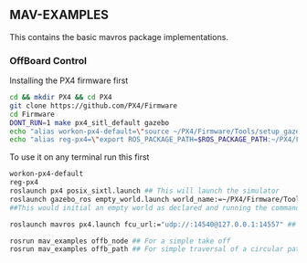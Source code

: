 ## MAV-EXAMPLES
This contains the basic mavros package implementations.
### OffBoard Control
Installing the PX4 firmware first
``` bash
cd && mkdir PX4 && cd PX4
git clone https://github.com/PX4/Firmware
cd Firmware
DONT_RUN=1 make px4_sitl_default gazebo 
echo "alias workon-px4-default=\"source ~/PX4/Firmware/Tools/setup_gazebo.bash ~/PX4/Firmware ~/PX4/Firmware/build/px4_sitl_default\"" >> ~/.bashrc
echo "alias reg-px4=\"export ROS_PACKAGE_PATH=$ROS_PACKAGE_PATH:~/PX4/Firmware:~/PX4/Firmware/Tools/sitl_gazebo\"" >> ~/.bashrc
```
To use it on any terminal run this first
``` bash
workon-px4-default
reg-px4
roslaunch px4 posix_sixtl.launch ## This will launch the simulator
roslaunch gazebo_ros empty_world.launch world_name:=~/PX4/Firmware/Tools/sitl_gazebo/worlds/iris.world 
##This would initial an empty world as declared and running the command above it you will spawn the quad

roslaunch mavros px4.launch fcu_url:="udp://:14540@127.0.0.1:14557" ## THis will launch a mavlink between the PX4 Firmware and the ROS Core server

rosrun mav_examples offb_node ## For a simple take off
rosrun mav_examples offb_path ## For simple traversal of a circular path
```
